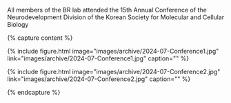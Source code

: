 All members of the BR lab attended the 15th Annual Conference of the Neurodevelopment Division of the Korean Society for Molecular and Cellular Biology

{% capture content %}

{% include figure.html image="images/archive/2024-07-Conference1.jpg" link="images/archive/2024-07-Conference1.jpg" caption="" %}

{% include figure.html image="images/archive/2024-07-Conference2.jpg" link="images/archive/2024-07-Conference2.jpg" caption="" %}

{% endcapture %}

